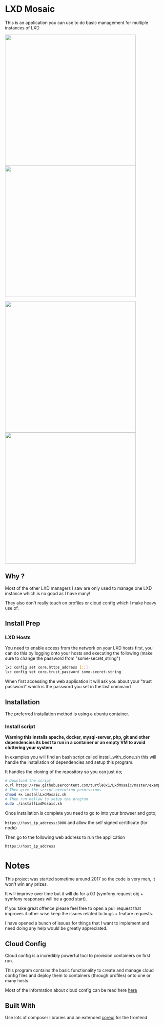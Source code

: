 # LXD Mosaic

This is an application you can use to do basic management for multiple instances
of LXD


<img src="https://discuss.linuxcontainers.org/uploads/default/original/1X/c22f74bfe73a6000868d2aa2d40d97798206201b.png" width="428"> <img src="https://discuss.linuxcontainers.org/uploads/default/original/1X/5d4e73f3f51489350589635593fae51fde7ff022.png" width="428">

<img src="https://discuss.linuxcontainers.org/uploads/default/original/1X/6ccc9cfe863d998ec8bbdb8676718e5ff4da277d.png" width="428"><img src="https://discuss.linuxcontainers.org/uploads/default/original/1X/3c2569da49575e9fdcd08f87b42cc1620ca38cf3.png" width="428">



## Why ?

Most of the other LXD managers I saw are only used  to manage one LXD instance which
is no good as I have many!

They also don't really touch on profiles or cloud config which I make heavy use
of.

## Install Prep

### LXD Hosts

You need to enable access from the network on your LXD hosts first, you can do this by logging onto your hosts and executing the following (make sure to change the password from "some-secret_string")

```bash
lxc config set core.https_address [::]
lxc config set core.trust_password some-secret-string
```

When first accessing the web application it will ask you about your "trust password" which is the password you set in the last command

## Installation

The preferred installation method is using a ubuntu container.

### Install script
**Warning this installs apache, docker, mysql-server, php, git and other
dependencies its best to run in a container or an empty VM to avoid cluttering
your system**

In examples you will find an bash script called install_with_clone.sh this will
handle the installation of dependencies and setup this program.

It handles the cloning of the repository so you can just do;
```bash
# Download the script
curl https://raw.githubusercontent.com/turtle0x1/LxdMosaic/master/examples/install_with_clone.sh >> installLxdMosaic.sh
# Then give the script execution permissions
chmod +x installLxdMosaic.sh
# Then run bellow to setup the program
sudo ./installLxdMosaic.sh
```

Once installation is complete you need to go to into your browser and goto;

`https://host_ip_address:3000` and allow the self signed certificate (for node)

Then go to the following web address to run the application

`https://host_ip_address`

# Notes

This project was started sometime around 2017 so the code is very meh, it won't
win any prizes.

It will improve over time but it will do for a 0.1 (symfony request obj + symfony
responses will be a good start).

If you take great offence please feel free to open a pull request that improves it
other wise keep the issues related to bugs + feature requests.

I have opened a bunch of issues for things that I want to implement and need doing
any help would be greatly appreciated.

## Cloud Config

Cloud config is a incredibly powerful tool to provision containers on first run.

This program contains the basic functionality to create and manage cloud config
files and deploy them to containers (through profiles) onto one or many hosts.

Most of the information about cloud config can be read here [here](https://cloudinit.readthedocs.io/en/latest/topics/examples.html)

## Built With

Use lots of composer libraries and an extended [coreui](https://coreui.io/) for the frontend
